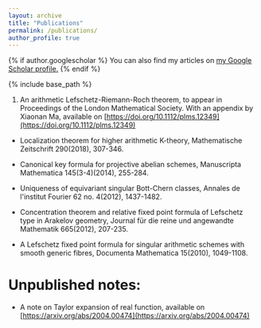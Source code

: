 ```yaml
---
layout: archive
title: "Publications"
permalink: /publications/
author_profile: true
---
```


{% if author.googlescholar %}
  You can also find my articles on <u><a href="{{author.googlescholar}}">my Google Scholar profile</a>.</u>
{% endif %}

{% include base_path %}

1. An arithmetic Lefschetz-Riemann-Roch theorem, to appear in Proceedings of the London Mathematical Society. With an appendix by Xiaonan Ma, available on [https://doi.org/10.1112/plms.12349](https://doi.org/10.1112/plms.12349)

* Localization theorem for higher arithmetic K-theory, Mathematische Zeitschrift 290(2018), 307-346. 

* Canonical key formula for projective abelian schemes, Manuscripta Mathematica 145(3-4)(2014), 255-284. 

* Uniqueness of equivariant singular Bott-Chern classes, Annales de l'institut Fourier 62 no. 4(2012), 1437-1482.

* Concentration theorem and relative fixed point formula of Lefschetz type in Arakelov geometry, Journal für die reine und angewandte Mathematik 665(2012), 207-235.

* A Lefschetz fixed point formula for singular arithmetic schemes with smooth generic fibres, Documenta Mathematica 15(2010), 1049-1108.

Unpublished notes:
======
* A note on Taylor expansion of real function, available on [https://arxiv.org/abs/2004.00474](https://arxiv.org/abs/2004.00474)


